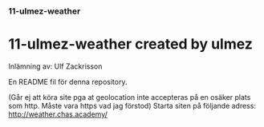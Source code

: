 ### 11-ulmez-weather
# 11-ulmez-weather created by ulmez
Inlämning av: Ulf Zackrisson

En README fil för denna repository.

(Går ej att köra site pga at geolocation inte accepteras på
en osäker plats som http. Måste vara https vad jag förstod)
Starta siten på följande adress: http://weather.chas.academy/